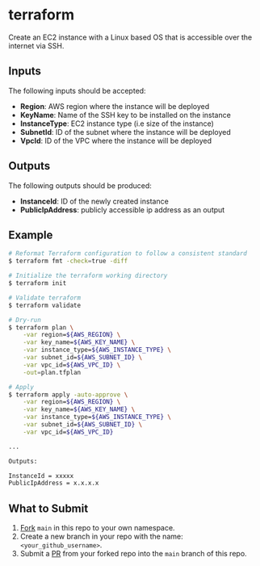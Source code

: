 # terraform

Create an EC2 instance with a Linux based OS that is accessible over the internet via SSH.

## Inputs

The following inputs should be accepted:

- **Region**: AWS region where the instance will be deployed
- **KeyName**: Name of the SSH key to be installed on the instance
- **InstanceType**: EC2 instance type (i.e size of the instance)
- **SubnetId**: ID of the subnet where the instance will be deployed
- **VpcId**: ID of the VPC where the instance will be deployed

## Outputs

The following outputs should be produced:

- **InstanceId**: ID of the newly created instance
- **PublicIpAddress**: publicly accessible ip address as an output

## Example

```sh
# Reformat Terraform configuration to follow a consistent standard
$ terraform fmt -check=true -diff

# Initialize the terraform working directory
$ terraform init

# Validate terraform
$ terraform validate

# Dry-run
$ terraform plan \
    -var region=${AWS_REGION} \
    -var key_name=${AWS_KEY_NAME} \
    -var instance_type=${AWS_INSTANCE_TYPE} \
    -var subnet_id=${AWS_SUBNET_ID} \
    -var vpc_id=${AWS_VPC_ID} \
    -out=plan.tfplan

# Apply
$ terraform apply -auto-approve \
    -var region=${AWS_REGION} \
    -var key_name=${AWS_KEY_NAME} \
    -var instance_type=${AWS_INSTANCE_TYPE} \
    -var subnet_id=${AWS_SUBNET_ID} \
    -var vpc_id=${AWS_VPC_ID}

...

Outputs:

InstanceId = xxxxx
PublicIpAddress = x.x.x.x
```

## What to Submit

1. [Fork](https://docs.github.com/en/get-started/quickstart/fork-a-repo) `main` in this repo to your own namespace.
2. Create a new branch in your repo with the name: `<your_github_username>`.
3. Submit a [PR](https://docs.github.com/en/pull-requests/collaborating-with-pull-requests/proposing-changes-to-your-work-with-pull-requests/about-pull-requests) from your forked repo into the `main` branch of this repo.
